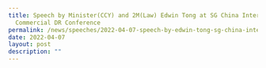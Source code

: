 ```yaml
---
title: Speech by Minister(CCY) and 2M(Law) Edwin Tong at SG China International
  Commercial DR Conference
permalink: /news/speeches/2022-04-07-speech-by-edwin-tong-sg-china-international-commercial-DR-conference-2022
date: 2022-04-07
layout: post
description: ""
---
```


